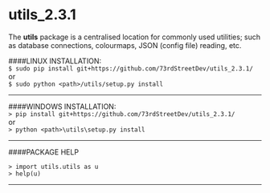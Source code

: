 # utils_2.3.1

The **utils** package is a centralised location for commonly used utilities; such as database connections, colourmaps, JSON (config file) reading, etc.


####LINUX INSTALLATION:  
`$ sudo pip install git+https://github.com/73rdStreetDev/utils_2.3.1/`  
or  
`$ sudo python <path>/utils/setup.py install`  

-----  

####WINDOWS INSTALLATION:  
`> pip install git+https://github.com/73rdStreetDev/utils_2.3.1/`  
or  
`> python <path>\utils\setup.py install`  

-----  

####PACKAGE HELP
```
> import utils.utils as u
> help(u)
```  
-----  
